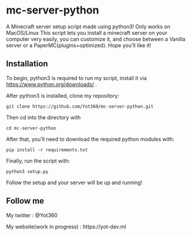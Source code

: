 # mc-server-python
A Minecraft server setup script made using python3!
Only works on MacOS/Linux
This script lets you install a minecraft server on your computer very easily, you can customize it, and choose between a Vanilla server or a PaperMC(plugins+optimized). Hope you'll like it!

## Installation

To begin, python3 is required to run my script, install it via https://www.python.org/downloads/ .
<p>After python3 is installed, clone my repository:</p>
<p><code>git clone https://github.com/Yot360/mc-server-python.git</code></p>
<p>Then cd into the directory with</p>
<p><code>cd mc-server-python</code></p>
<p>After that, you'll need to download the required python modules with:</p>
<p><code>pip install -r requirements.txt</code></p>
<p>Finally, run the script with:</p>
<p><code>python3 setup.py</code></p>
<p>Follow the setup and your server will be up and running!</p>

## Follow me
<p>My twitter : @Yot360</p>
<p>My website(work in progress) : https://yot-dev.ml</p>
